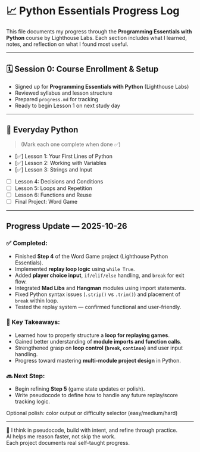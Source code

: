 # 📈 Python Essentials Progress Log

This file documents my progress through the **Programming Essentials with Python** course by Lighthouse Labs. Each section includes what I learned, notes, and reflection on what I found most useful.

---

## 🗓 Session 0: Course Enrollment & Setup
- Signed up for **Programming Essentials with Python** (Lighthouse Labs)
- Reviewed syllabus and lesson structure
- Prepared `progress.md` for tracking
- Ready to begin Lesson 1 on next study day


---

## 📆 Everyday Python
> (Mark each one complete when done ✅)

- [✅] Lesson 1: Your First Lines of Python  
- [✅] Lesson 2: Working with Variables  
- [✅] Lesson 3: Strings and Input  
- [ ] Lesson 4: Decisions and Conditions  
- [ ] Lesson 5: Loops and Repetition  
- [ ] Lesson 6: Functions and Reuse  
- [ ] Final Project: Word Game

---

## Progress Update — 2025-10-26

### ✅ Completed:
- Finished **Step 4** of the Word Game project (Lighthouse Python Essentials).
- Implemented **replay loop logic** using `while True`.
- Added **player choice input**, `if/elif/else` handling, and `break` for exit flow.
- Integrated **Mad Libs** and **Hangman** modules using import statements.
- Fixed Python syntax issues (`.strip()` vs `.trim()`) and placement of `break` within loop.
- Tested the replay system — confirmed functional and user-friendly.

### 🧠 Key Takeaways:
- Learned how to properly structure a **loop for replaying games**.
- Gained better understanding of **module imports and function calls**.
- Strengthened grasp on **loop control (`break`, `continue`)** and user input handling.
- Progress toward mastering **multi-module project design** in Python.

### 🔜 Next Step:
- Begin refining **Step 5** (game state updates or polish).
- Write pseudocode to define how to handle any future replay/score tracking logic.

Optional polish: color output or difficulty selector (easy/medium/hard) 


---

💭 I think in pseudocode, build with intent, and refine through practice.  
AI helps me reason faster, not skip the work.  
Each project documents real self-taught progress.

